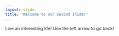 ```yaml
---
layout: slide
title: "Welcome to our second slide!"
---
```

Live an interesting life!
Use the left arrow to go back!
